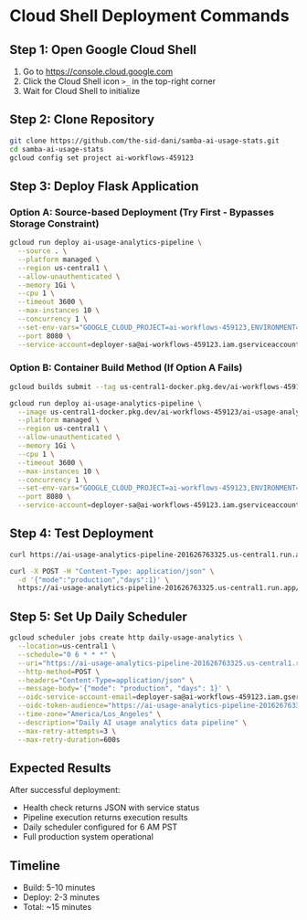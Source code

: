 # Cloud Shell Deployment Commands

## Step 1: Open Google Cloud Shell
1. Go to https://console.cloud.google.com
2. Click the Cloud Shell icon `>_` in the top-right corner
3. Wait for Cloud Shell to initialize

## Step 2: Clone Repository

```bash
git clone https://github.com/the-sid-dani/samba-ai-usage-stats.git
cd samba-ai-usage-stats
gcloud config set project ai-workflows-459123
```

## Step 3: Deploy Flask Application

### Option A: Source-based Deployment (Try First - Bypasses Storage Constraint)

```bash
gcloud run deploy ai-usage-analytics-pipeline \
  --source . \
  --platform managed \
  --region us-central1 \
  --allow-unauthenticated \
  --memory 1Gi \
  --cpu 1 \
  --timeout 3600 \
  --max-instances 10 \
  --concurrency 1 \
  --set-env-vars="GOOGLE_CLOUD_PROJECT=ai-workflows-459123,ENVIRONMENT=production,BIGQUERY_DATASET=ai_usage_analytics,LOG_LEVEL=INFO,DEBUG=false" \
  --port 8080 \
  --service-account=deployer-sa@ai-workflows-459123.iam.gserviceaccount.com
```

### Option B: Container Build Method (If Option A Fails)

```bash
gcloud builds submit --tag us-central1-docker.pkg.dev/ai-workflows-459123/ai-usage-analytics/pipeline:latest .
```

```bash
gcloud run deploy ai-usage-analytics-pipeline \
  --image us-central1-docker.pkg.dev/ai-workflows-459123/ai-usage-analytics/pipeline:latest \
  --platform managed \
  --region us-central1 \
  --allow-unauthenticated \
  --memory 1Gi \
  --cpu 1 \
  --timeout 3600 \
  --max-instances 10 \
  --concurrency 1 \
  --set-env-vars="GOOGLE_CLOUD_PROJECT=ai-workflows-459123,ENVIRONMENT=production,BIGQUERY_DATASET=ai_usage_analytics,LOG_LEVEL=INFO,DEBUG=false" \
  --port 8080 \
  --service-account=deployer-sa@ai-workflows-459123.iam.gserviceaccount.com
```

## Step 4: Test Deployment

```bash
curl https://ai-usage-analytics-pipeline-201626763325.us-central1.run.app/health
```

```bash
curl -X POST -H "Content-Type: application/json" \
  -d '{"mode":"production","days":1}' \
  https://ai-usage-analytics-pipeline-201626763325.us-central1.run.app/run-daily-job
```

## Step 5: Set Up Daily Scheduler

```bash
gcloud scheduler jobs create http daily-usage-analytics \
  --location=us-central1 \
  --schedule="0 6 * * *" \
  --uri="https://ai-usage-analytics-pipeline-201626763325.us-central1.run.app/run-daily-job" \
  --http-method=POST \
  --headers="Content-Type=application/json" \
  --message-body='{"mode": "production", "days": 1}' \
  --oidc-service-account-email=deployer-sa@ai-workflows-459123.iam.gserviceaccount.com \
  --oidc-token-audience="https://ai-usage-analytics-pipeline-201626763325.us-central1.run.app" \
  --time-zone="America/Los_Angeles" \
  --description="Daily AI usage analytics data pipeline" \
  --max-retry-attempts=3 \
  --max-retry-duration=600s
```

## Expected Results

After successful deployment:
- Health check returns JSON with service status
- Pipeline execution returns execution results
- Daily scheduler configured for 6 AM PST
- Full production system operational

## Timeline
- Build: 5-10 minutes
- Deploy: 2-3 minutes
- Total: ~15 minutes